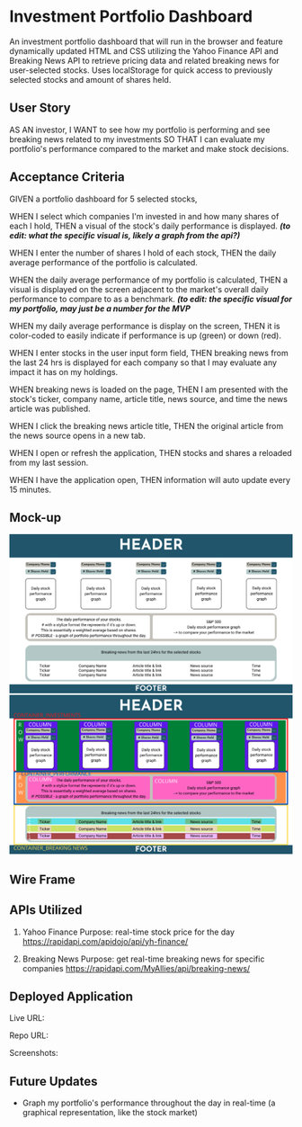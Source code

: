 # Investment Portfolio Dashboard
An investment portfolio dashboard that will run in the browser and feature dynamically updated HTML and CSS utilizing the Yahoo Finance API and Breaking News API to retrieve pricing data and related breaking news for user-selected stocks. Uses localStorage for quick access to previously selected stocks and amount of shares held.

## User Story
AS AN investor, I WANT to see how my portfolio is performing and see breaking news related to my investments SO THAT I can evaluate my portfolio's performance compared to the market and make stock decisions.
## Acceptance Criteria
GIVEN a portfolio dashboard for 5 selected stocks,

WHEN I select which companies I'm invested in and how many shares of each I hold,
THEN a visual of the stock's daily performance is displayed.
_**(to edit: what the specific visual is, likely a graph from the api?)**_

WHEN I enter the number of shares I hold of each stock,
THEN the daily average performance of the portfolio is calculated.

WHEN the daily average performance of my portfolio is calculated,
THEN a visual is displayed on the screen adjacent to the market's overall daily performance to compare to as a benchmark.
_**(to edit: the specific visual for my portfolio, may just be a number for the MVP**_

WHEN my daily average performance is display on the screen,
THEN it is color-coded to easily indicate if performance is up (green) or down (red).

WHEN I enter stocks in the user input form field,
THEN breaking news from the last 24 hrs is displayed for each company so that I may evaluate any impact it has on my holdings.

WHEN breaking news is loaded on the page,
THEN I am presented with the stock's ticker, company name, article title, news source, and time the news article was published.

WHEN I click the breaking news article title,
THEN the original article from the news source opens in a new tab.

WHEN I open or refresh the application,
THEN stocks and shares a reloaded from my last session.

WHEN I have the application open,
THEN information will auto update every 15 minutes.

## Mock-up
<img src="./assets/images/portfolio dashboard_mock-up.png"></img>
<img src="./assets/images/wireframe.png"></img>

## Wire Frame


## APIs Utilized
1. Yahoo Finance
Purpose: real-time stock price for the day
https://rapidapi.com/apidojo/api/yh-finance/

2. Breaking News
Purpose: get real-time breaking news for specific companies
https://rapidapi.com/MyAllies/api/breaking-news/

## Deployed Application

Live URL:

Repo URL:

Screenshots:

## Future Updates
- Graph my portfolio's performance throughout the day in real-time (a graphical representation, like the stock market)
